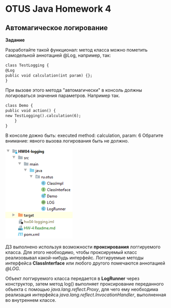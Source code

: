 # OTUS Java Homework 4
## Автомагическое логирование

**Задание**

Разработайте такой функционал:
метод класса можно пометить самодельной аннотацией @Log, например, так:

    class TestLogging {
    @Log
    public void calculation(int param) {};
    }

При вызове этого метода "автомагически" в консоль должны логироваться значения параметров.
Например так.

    class Demo {
    public void action() {
    new TestLogging().calculation(6);
        }
    }

В консоле дожно быть:
executed method: calculation, param: 6
Обратите внимание: явного вызова логирования быть не должно.

[![Структура проекта в IDEA](https://github.com/eugenesev/otus-2019-03/blob/master/img/HW-4.png)](https://github.com/eugenesev/otus-2019-03/tree/master/HW03-test)

ДЗ выполнено используя возможности **проксирования** логгируемого класса. Для этого необходимо, чтобы проксируемый класс реализовывал какой-нибудь интерфейс.
Логгируемые методы интерфейса **ClassInterface** или любого другого помечаются аннотацией *@LOG*.

Объект логгируемого класса передается в **LogRunner** через конструктор, затем метод log() выполняет проксирование переданного объекта с помощью *java.lang.reflect.Proxy*, для чего ему необходима реализация интерфейса *java.lang.reflect.InvocationHandler*, выполненная во внутреннем классе. 